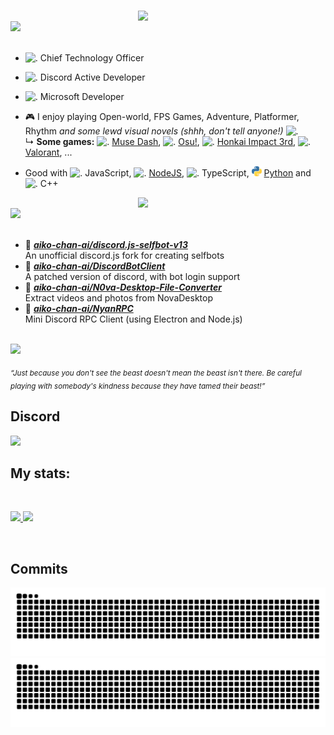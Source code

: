 #
<div>
<img src="https://media.discordapp.net/attachments/852828337830100992/1074736463964545175/download_5.png?width=702&height=702" width="300" align="right"/>
<br/>
<img src="https://media.discordapp.net/attachments/852828337830100992/1074749367170383952/download_6.png" width="500px" />
<br/>
<br/>
  
- <img src="https://discord.com/assets/c210245001be9e8dcc7e334e9e94043d.svg" alt="." width="16" height="16"/> Chief Technology Officer  
- <img src="https://media.discordapp.net/attachments/852828337830100992/1074741744362586172/92gs8zn0mjz91.jpg" alt="." width="16" height="16"/> Discord Active Developer
- <img src="https://cdn.discordapp.com/attachments/852828337830100992/1074742575333908530/732221.png" alt="."  width="16" height="16" /> Microsoft Developer 
- 🎮 I enjoy playing Open-world, FPS Games, Adventure, Platformer, Rhythm *and some lewd visual novels (shhh, don't tell anyone!)* <img src="https://cdn.discordapp.com/emojis/941332005352792174.png?size=20" alt="."/>    
  ↳ **Some games:** <img src="https://cdn.discordapp.com/attachments/820557032016969751/952448114810318919/g_fCBh_ccmnRUswmiXDknHzp6LJnkjfFztmQpl2tzfeFWhfrSBK6F1iyhPgF94pPcQMw512.png" alt="." width="16" height="16"/> [Muse Dash](https://store.steampowered.com/app/774171/Muse_Dash/), <img src="https://i.ppy.sh/013ed2c11b34720790e74035d9f49078d5e9aa64/68747470733a2f2f6f73752e7070792e73682f77696b692f696d616765732f4272616e645f6964656e746974795f67756964656c696e65732f696d672f75736167652d66756c6c2d636f6c6f75722e706e67" alt="." width="16" height="16"/> [Osu!](https://osu.ppy.sh/), <img src="https://cdn.discordapp.com/attachments/820557032016969751/952448522748317767/-gPPWywaH1aCS9ebdWhDAvHME9lUF1_RvI7dNSdz80BT2bUqrkYXCUZbBuBLxBP-kPsw512.png" alt="." width="16" height="16"/> [Honkai Impact 3rd](https://honkaiimpact3.hoyoverse.com/asia/vi-vn/home), <img src="https://cdn.discordapp.com/attachments/820557032016969751/952448941201428540/KGhkiIABcwb0ZdwWMfGGBsHCb6gQbQNX.png" alt="." width="16" height="16"/> [Valorant](https://playvalorant.com/vi-vn/), ...

- Good with <img src="https://cdn.discordapp.com/emojis/620827756653051914.png" alt="." width="16" height="16"/> JavaScript, <img src="https://cdn.discordapp.com/emojis/932559343600156674.png?size=20" alt="." width="16" height="16"/> [NodeJS](https://nodejs.org/), <img src="https://www.typescriptlang.org/favicon-32x32.png" alt="." width="16" height="16"/> TypeScript, <img src="https://raw.githubusercontent.com/brand-icons/brands/66a515d0afc1bdf9cd308a9ae8d85e1bd23a4d97/icons/color/python.svg" alt="." width="16" height="16"/> [Python](https://www.python.org/) and <img src="https://cdn.discordapp.com/emojis/952439888337313802.png" alt="." width="16" height="16"/> C++

<img src="https://media.discordapp.net/attachments/852828337830100992/1074738832890671185/download2.png?width=395&height=702" width="300" align="right" />
<br/>
<img src="https://media.discordapp.net/attachments/702026422008545370/1074701475827167242/download_4.png" width="500px" />
<br/>
<br/>
  
- 📗 [***aiko-chan-ai/discord.js-selfbot-v13***](https://github.com/aiko-chan-ai/discord.js-selfbot-v13) <br/>
  An unofficial discord.js fork for creating selfbots
- 📘 [***aiko-chan-ai/DiscordBotClient***](https://github.com/aiko-chan-ai/DiscordBotClient) <br/>
  A patched version of discord, with bot login support
- 📙 [***aiko-chan-ai/N0va-Desktop-File-Converter***](https://github.com/aiko-chan-ai/N0va-Desktop-File-Converter) <br/>
  Extract videos and photos from NovaDesktop
- 📒 [***aiko-chan-ai/NyanRPC***](https://github.com/aiko-chan-ai/NyanRPC) <br/>
  Mini Discord RPC Client (using Electron and Node.js)

<br/>
<img src="https://cdn.discordapp.com/attachments/820557032016969751/1056419021110661210/herrscher-of-human-ego-elysia.gif" width="500" /><br/>

<sub>  *“Just because you don't see the beast doesn't mean the beast isn't there. Be careful playing with somebody's kindness because they have tamed their beast!”* </sub>
</div>

## Discord
<a href="https://discord.com/users/701845175583899658"  align="left">
    <img src="https://lanyard.cnrad.dev/api/701845175583899658?theme=dark&bg=0E1225&borderRadius=15px&animated=true&idleMessage=“We%20can%20only%20learn%20to%20love%20by%20loving%20(.%20❛%20ᴗ%20❛.)“">
  </a>

## My stats:

<br/>
<p align="left">
  <a href="/">
  <img width="49.5%" src="https://github-readme-stats.vercel.app/api?username=phantom-da-bytewizard&theme=dracula&show_icons=true" />
    <img width="49.5%" src="https://github-readme-streak-stats.herokuapp.com/?user=phantom-da-bytewizard&theme=dracula&hide_border=true" />
  </a>
</p>
<br>

## Commits

![github contribution grid snake animation](https://raw.githubusercontent.com/aiko-chan-ai/aiko-chan-ai/output/github-contribution-grid-snake-dark.svg#gh-dark-mode-only)![github contribution grid snake animation](https://raw.githubusercontent.com/aiko-chan-ai/aiko-chan-ai/output/github-contribution-grid-snake.svg#gh-light-mode-only)


